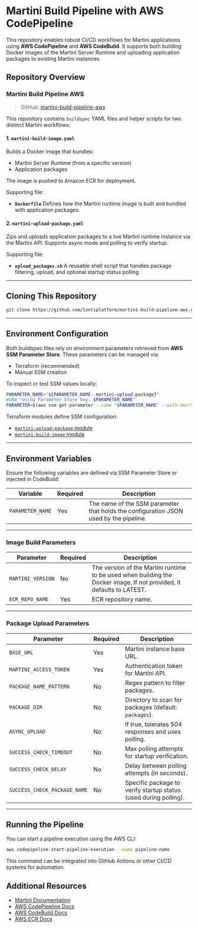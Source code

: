 # Martini Build Pipeline with AWS CodePipeline

This repository enables robust CI/CD workflows for Martini applications using **AWS CodePipeline** and **AWS CodeBuild**. It supports both building Docker images of the Martini Server Runtime and uploading application packages to existing Martini instances.

##  Repository Overview

### Martini Build Pipeline AWS
> GitHub: [martini-build-pipeline-aws](https://github.com/lontiplatform/martini-build-pipeline-aws)

This repository contains `buildspec` YAML files and helper scripts for two distinct Martini workflows:

#### 1. `martini-build-image.yaml`
Builds a Docker image that bundles:
- Martini Server Runtime (from a specific version)
- Application packages

The image is pushed to Amazon ECR for deployment.

Supporting file:
- **`Dockerfile`**  Defines how the Martini runtime image is built and bundled with application packages.

#### 2. `martini-upload-package.yaml`
Zips and uploads application packages to a live Martini runtime instance via the Martini API. Supports async mode and polling to verify startup.

Supporting file:
- **`upload_packages.sh`**  A reusable shell script that handles package filtering, upload, and optional startup status polling.

---

##  Cloning This Repository

```bash
git clone https://github.com/lontiplatform/martini-build-pipeline-aws.git
```

---

##  Environment Configuration

Both buildspec files rely on environment parameters retrieved from **AWS SSM Parameter Store**. These parameters can be managed via:

- Terraform (recommended)
- Manual SSM creation

To inspect or test SSM values locally:

```bash
PARAMETER_NAME="${PARAMETER_NAME:-martini-upload-package}"
echo "Using Parameter Store key: $PARAMETER_NAME"
PARAMETER=$(aws ssm get-parameter --name "$PARAMETER_NAME" --with-decryption --query "Parameter.Value" --output text)
```

Terraform modules define SSM configuration:

- [`martini-upload-package` module](https://github.com/lontiplatform/martini-build-pipeline-aws-terraform/tree/main/martini-upload-package)
- [`martini-build-image` module](https://github.com/lontiplatform/martini-build-pipeline-aws-terraform/tree/main/martini-build-image)

---

## Environment Variables

Ensure the following variables are defined via SSM Parameter Store or injected in CodeBuild:

| Variable | Required | Description |
|----------|----------|-------------|
| `PARAMETER_NAME` | Yes | The name of the SSM parameter that holds the configuration JSON used by the pipeline. |

---

### Image Build Parameters

| Parameter | Required | Description |
|-----------|----------|-------------|
| `MARTINI_VERSION` | No | The version of the Martini runtime to be used when building the Docker image. If not provided, it defaults to LATEST. |
| `ECR_REPO_NAME` | Yes | ECR repository name. |

---

### Package Upload Parameters

| Parameter | Required | Description |
|-----------|----------|-------------|
| `BASE_URL` | Yes | Martini instance base URL. |
| `MARTINI_ACCESS_TOKEN` | Yes | Authentication token for Martini API. |
| `PACKAGE_NAME_PATTERN` | No | Regex pattern to filter packages. |
| `PACKAGE_DIR` | No | Directory to scan for packages (default: `packages`). |
| `ASYNC_UPLOAD` | No | If true, tolerates 504 responses and uses polling. |
| `SUCCESS_CHECK_TIMEOUT` | No | Max polling attempts for startup verification. |
| `SUCCESS_CHECK_DELAY` | No | Delay between polling attempts (in seconds). |
| `SUCCESS_CHECK_PACKAGE_NAME` | No | Specific package to verify startup status (used during polling). |

---

## Running the Pipeline

You can start a pipeline execution using the AWS CLI:

```bash
aws codepipeline start-pipeline-execution --name pipeline-name
```

This command can be integrated into GitHub Actions or other CI/CD systems for automation.

## Additional Resources

- [Martini Documentation](https://developer.lonti.com/docs/martini/v1/)
- [AWS CodePipeline Docs](https://docs.aws.amazon.com/codepipeline/)
- [AWS CodeBuild Docs](https://docs.aws.amazon.com/codebuild/)
- [AWS ECR Docs](https://docs.aws.amazon.com/ecr/)
